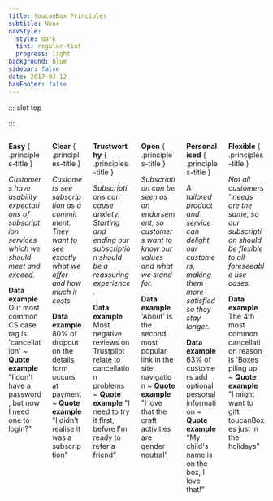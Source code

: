 ```yaml
---
title: toucanBox Principles
subtitle: None
navStyle:
  style: dark
  tint: regular-tint
  progress: light
background: blue
sidebar: false
date: 2017-03-12
hasFooter: false
---
```


::: slot top

:::

<Loader current="toucanBox Principles"/>

<!-- toucanBox principles. -->

<Content-FreeSection padding="is-small">

<div class="columns is-multiline">

<div class="column is-one-third">

**Easy**
{ .principles-title }

_Customers have usability expectations of subscription services which we should meet and exceed._

**Data example** Our most common CS case tag is 'cancellation'
~ **Quote example** "I don't have a password, but now I need one to login?”

</div>

<div class="column is-one-third">

**Clear**
{ .principles-title }

_Customers see subscription as a commitment. They want to see exactly what we offer and how much it costs._

**Data example** 80% of dropout on the details form occurs at payment
~ **Quote example** "I didn't realise it was a subscription"


</div>

<div class="column is-one-third">

**Trustworthy**
{ .principles-title }

_Subscriptions can cause anxiety. Starting and ending our subscription should be a reassuring experience._

**Data example** Most negative reviews on Trustpilot relate to cancellation problems
~ **Quote example** "I need to try it first, before I'm ready to refer a friend”

</div>

<div class="column is-one-third">

**Open**
{ .principles-title }

_Subscription can be seen as an endorsement, so customers want to know our values and what we stand for._

**Data example** 'About' is the second most popular link in the site navigation
~ **Quote example** "I love that the craft activities are gender neutral”

</div>

<div class="column is-one-third">

**Personalised**
{ .principles-title }

_A tailored product and service can delight our customers, making them more satisfied so they stay longer._

**Data example** 63% of customers add optional personal information
~ **Quote example** "My child's name is on the box, I love that!”

</div>

<div class="column is-one-third">

**Flexible**
{ .principles-title }

_Not all customers' needs are the same, so our subscription should be flexible to all foreseeable use cases._

**Data example** The 4th most common cancellation reason is 'Boxes piling up'
~ **Quote example** "I might want to gift toucanBoxes just in the holidays”

</div>

</div>

<style lang="sass">

  .content p.principles-title
    font-size: 1.5em
    margin-bottom: 0.5em

</style>


</Content-FreeSection>
